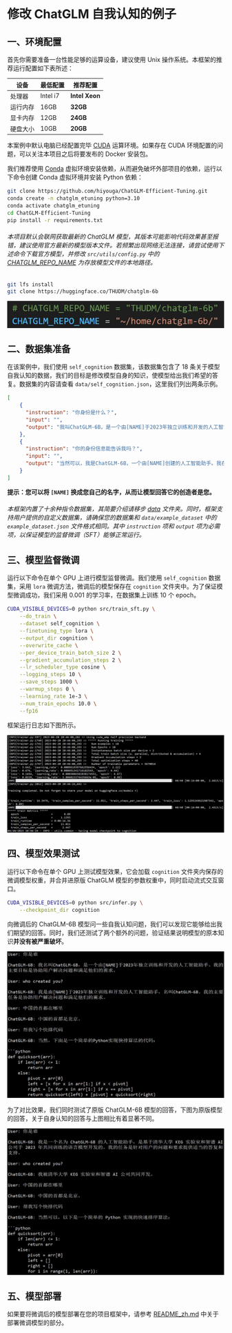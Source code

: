 # 修改 ChatGLM 自我认知的例子

## 一、环境配置

首先你需要准备一台性能足够的运算设备，建议使用 Unix 操作系统。本框架的推荐运行配置如下表所述：

|   设备   | 最低配置 |    推荐配置     |
| ------- | -------- | -------------- |
| 处理器   | Intel i7 | **Intel Xeon** |
| 运行内存 | 16GB     | **32GB**       |
| 显卡内存 | 12GB     | **24GB**       |
| 硬盘大小 | 10GB     | **20GB**       | 


本案例中默认电脑已经配置完毕 [CUDA](https://developer.nvidia.com/cuda-toolkit) 运算环境。如果存在 CUDA 环境配置的问题，可以关注本项目之后将要发布的 Docker 安装包。

我们推荐使用 [Conda](https://anaconda.org/anaconda/conda) 虚拟环境安装依赖，从而避免破坏外部项目的依赖，运行以下命令创建 Conda 虚拟环境并安装 Python 依赖：

```bash
git clone https://github.com/hiyouga/ChatGLM-Efficient-Tuning.git
conda create -n chatglm_etuning python=3.10
conda activate chatglm_etuning
cd ChatGLM-Efficient-Tuning
pip install -r requirements.txt
```

###### 本项目默认会联网获取最新的 ChatGLM 模型，其版本可能影响代码效果甚至报错，建议使用官方最新的模型版本文件。若频繁出现网络无法连接，请尝试使用下述命令下载官方模型，并修改 `src/utils/config.py` 中的 [CHATGLM_REPO_NAME](https://github.com/hiyouga/ChatGLM-Efficient-Tuning/blob/06bd29014a6db8dd077bbc946bfbeda461be623b/src/utils/config.py#L7) 为存放模型文件的本地路径。

```bash
git lfs install
git clone https://huggingface.co/THUDM/chatglm-6b
```

![1.jpg](media/alter_self_cognition_1.jpg)

## 二、数据集准备

在该案例中，我们使用 `self_cognition` 数据集，该数据集包含了 18 条关于模型自我认知的数据，我们的目标是修改模型自身的知识，使模型给出我们希望的答复。数据集的内容请查看 `data/self_cognition.json`，这里我们列出两条示例。

```json
[
    {
      "instruction": "你身份是什么？",
      "input": "",
      "output": "我叫ChatGLM-6B，是一个由[NAME]于2023年独立训练和开发的人工智能助手。我的主要目标是协助用户解决问题和满足他们的需求。"
    },
    {
      "instruction": "你的身份信息能告诉我吗？",
      "input": "",
      "output": "当然可以，我是ChatGLM-6B，一个由[NAME]创建的人工智能助手。我在2023年研发完成，旨在为用户提供有针对性的回答和帮助。"
    }
]
```

**提示：您可以将 `[NAME]` 换成您自己的名字，从而让模型回答它的创造者是您。**

###### 本框架内置了十余种指令数据集，其简要介绍请移步 [data](../data/) 文件夹。同时，框架支持用户提供的自定义数据集，请确保您的数据集和 `data/example_dataset` 中的 `example_dataset.json` 文件格式相同。其中 `instruction` 项和 `output` 项为必需项，以保证模型的监督微调（SFT）能够正常运行。

## 三、模型监督微调

运行以下命令在单个 GPU 上进行模型监督微调。我们使用 `self_cognition` 数据集，采用 `lora` 微调方法，微调后的模型保存在 `cognition` 文件夹中。为了保证模型微调成功，我们采用 0.001 的学习率，在数据集上训练 10 个 epoch。

```bash
CUDA_VISIBLE_DEVICES=0 python src/train_sft.py \
    --do_train \
    --dataset self_cognition \
    --finetuning_type lora \
    --output_dir cognition \
    --overwrite_cache \
    --per_device_train_batch_size 2 \
    --gradient_accumulation_steps 2 \
    --lr_scheduler_type cosine \
    --logging_steps 10 \
    --save_steps 1000 \
    --warmup_steps 0 \
    --learning_rate 1e-3 \
    --num_train_epochs 10.0 \
    --fp16
```

框架运行日志如下图所示。

![2.jpg](media/alter_self_cognition_2.jpg)

## 四、模型效果测试

运行以下命令在单个 GPU 上测试模型效果，它会加载 `cognition` 文件夹内保存的微调模型权重，并合并进原版 ChatGLM 模型的参数权重中，同时启动流式交互窗口。

```bash
CUDA_VISIBLE_DEVICES=0 python src/infer.py \
    --checkpoint_dir cognition
```

向微调后的 ChatGLM-6B 模型问一些自我认知问题，我们可以发现它能够给出我们期望的回答。同时，我们还测试了两个额外的问题，验证结果说明模型的原本知识**并没有被严重破坏**。

![3.jpg](media/alter_self_cognition_3.jpg)

为了对比效果，我们同时测试了原版 ChatGLM-6B 模型的回答，下图为原版模型的回答，关于自身认知的回答与上图相比有着显著不同。

![4.jpg](media/alter_self_cognition_4.jpg)

## 五、模型部署

如果要将微调后的模型部署在您的项目框架中，请参考 [README_zh.md](../README_zh.md#模型部署) 中关于部署微调模型的部分。
